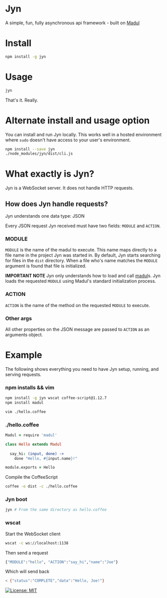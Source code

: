 # Jyn

A simple, fun, fully asynchronous api framework - built on [Madul](https://github.com/bsgbryan/madul)

# Install

```sh
npm install -g jyn
```

# Usage

```sh
jyn
```

That's it. Really.

# Alternate install and usage option

You can install and run Jyn locally. This works well in a hosted environment where `sudo` doesn't have access to your user's environment.

```sh
npm install --save jyn
./node_modules/jyn/dist/cli.js
```

# What exactly is Jyn?

Jyn is a WebSocket server. It does not handle HTTP requests.

## How does Jyn handle requests?

Jyn understands one data type: JSON

Every JSON request Jyn received must have two fields: `MODULE` and `ACTION`.

### MODULE

`MODULE` is the name of the madul to execute. This name maps directly to a file name in the project Jyn was started in. By default, Jyn starts searching for files in the `dist` directory. When a file who's name matches the `MODULE` argument is found that file is initialized.

**IMPORTANT NOTE** Jyn only understands how to load and call [madul](https://github.com/bsgbryan/madul)s. Jyn loads the requested `MODULE` using Madul's standard initialization process.

### ACTION

`ACTION` is the name of the method on the requested `MODULE` to execute.

### Other args

All other properties on the JSON message are passed to `ACTION` as an arguments object.

# Example

The following shows everything you need to have Jyn setup, running, and serving requests.

### npm installs && vim

```sh
npm install -g jyn wscat coffee-script@1.12.7
npm install madul

vim ./hello.coffee
```

### ./hello.coffee

```coffeescript
Madul = require 'madul'

class Hello extends Madul
  
  say_hi: (input, done) ->
    done "Hello, #{input.name}!"

module.exports = Hello
```

Compile the CoffeeScript

```sh
coffee -o dist -c ./hello.coffee
```

### Jyn boot

```sh
jyn # From the same directory as hello.coffee
```

### wscat

Start the WebSocket client

```sh
wscat -c ws://localhost:1138
```

Then send a request

```sh
{"MODULE":"hello", "ACTION":"say_hi","name":"Joe"}
```

Which will send back

```sh
< {"status":"COMPLETE","data":"Hello, Joe!"}
```

[![License: MIT](https://img.shields.io/badge/License-MIT-yellow.svg)](https://opensource.org/licenses/MIT)

